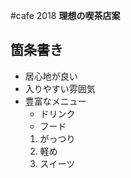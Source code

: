 #cafe 2018
**理想の喫茶店案**

## 箇条書き
* 居心地が良い
* 入りやすい雰囲気
* 豊富なメニュー
  * ドリンク
  * フード
  1. がっつり
  1. 軽め
  1. スイーツ
